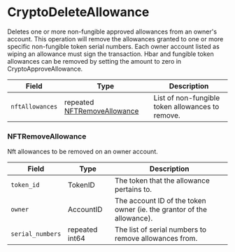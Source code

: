 # CryptoDeleteAllowance

Deletes one or more non-fungible approved allowances from an owner's account. This operation will remove the allowances granted to one or more specific non-fungible token serial numbers. Each owner account listed as wiping an allowance must sign the transaction. Hbar and fungible token allowances can be removed by setting the amount to zero in CryptoApproveAllowance.

| Field           | Type                                                                       | Description                                                      |
| --------------- | -------------------------------------------------------------------------- | ---------------------------------------------------------------- |
| `nftAllowances` | repeated [NFTRemoveAllowance](cryptodeleteallowance.md#nftremoveallowance) | List of non-fungible token allowances to remove. |

### NFTRemoveAllowance

Nft allowances to be removed on an owner account.

| Field            | Type           | Description                                                                                                              |
| ---------------- | -------------- | ------------------------------------------------------------------------------------------------------------------------ |
| `token_id`       | TokenID        | The token that the allowance pertains to.                                                                |
| `owner`          | AccountID      | The account ID of the token owner (ie. the grantor of the allowance). |
| `serial_numbers` | repeated int64 | The list of serial numbers to remove allowances from.                                                    |
